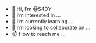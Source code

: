 - 👋 Hi, I’m @S4DY
- 👀 I’m interested in ...
- 🌱 I’m currently learning ...
- 💞️ I’m looking to collaborate on ...
- 📫 How to reach me ...

<!---
S4DY/S4DY is a ✨ special ✨ repository because its `README.md` (this file) appears on your GitHub profile.
You can click the Preview link to take a look at your changes.
sa4dy/dsa./dad








































































































